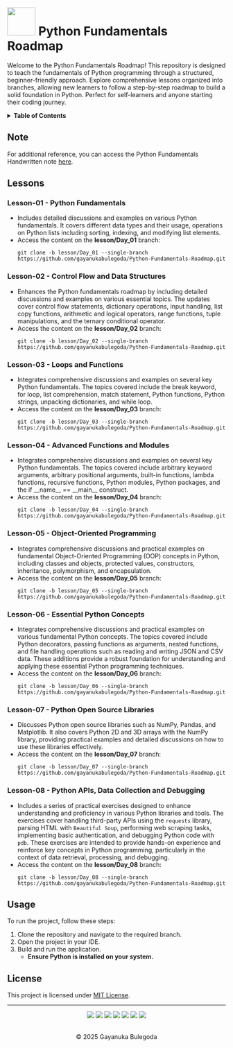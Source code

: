 # <img src="https://media.giphy.com/media/LMt9638dO8dftAjtco/giphy.gif" width="65px"> Python Fundamentals Roadmap

<p>
  Welcome to the Python Fundamentals Roadmap! 
  This repository is designed to teach the fundamentals of Python programming through a structured, beginner-friendly approach. Explore comprehensive lessons organized into branches, allowing new learners to follow a step-by-step roadmap to build a solid foundation in Python. Perfect for self-learners and anyone starting their coding journey.
</p>

<!-- TABLE OF CONTENTS -->
<details>
  <summary><strong>Table of Contents</strong></summary>
  <ol>
    <li><a href="#python-fundamentals-roadmap">Python Fundamentals Roadmap</a></li>
    <li><a href="#note">Note</a></li>
    <li>
      <a href="#lessons">Lessons</a>
      <ul>
        <li><a href="#lesson-01---python-fundamentals">Lesson-01 - Python Fundamentals</a></li>
        <li><a href="#lesson-02---control-flow-and-data-structures">Lesson-02 - Control Flow and Data Structures</a></li>
        <li><a href="#lesson-03---loops-and-functions">Lesson-03 - Loops and Functions</a></li>
        <li><a href="#lesson-04---advanced-functions-and-modules">Lesson-04 - Advanced Functions and Modules</a></li>
        <li><a href="#lesson-05---object-oriented-programming">Lesson-05 - Object-Oriented Programming</a></li>
        <li><a href="#lesson-06---essential-python-concepts">Lesson-06 - Essential Python Concepts</a></li>
        <li><a href="#lesson-07---python-open-source-libraries">Lesson-07 - Python Open Source Libraries</a></li>
        <li><a href="#lesson-08---python-apis-data-collection-and-debugging">Lesson-08 - Python APIs, Data Collection and Debugging</a></li>
      </ul>
    </li>
    <li><a href="#usage">Usage</a></li>
    <li><a href="#license">License</a></li>
  </ol>
</details>

## Note

For additional reference, you can access the Python Fundamentals Handwritten note [here](https://drive.google.com/file/d/1aOfJk5J8Kr865F25PVuRvPde5ilw42vG/view?usp=sharing).

## Lessons

### Lesson-01 - Python Fundamentals

<ul>
  <li>Includes detailed discussions and examples on various Python fundamentals. It covers different data types and their usage, operations on Python lists including sorting, indexing, and modifying list elements.</li>
  <li>Access the content on the <strong>lesson/Day_01</strong> branch:</li>
  <pre><code>git clone -b lesson/Day_01 --single-branch https://github.com/gayanukabulegoda/Python-Fundamentals-Roadmap.git</code></pre>
</ul>

### Lesson-02 - Control Flow and Data Structures

<ul>
  <li>Enhances the Python fundamentals roadmap by including detailed discussions and examples on various essential topics. The updates cover control flow statements, dictionary operations, input handling, list copy functions, arithmetic and logical operators, range functions, tuple manipulations, and the ternary conditional operator.</li>
  <li>Access the content on the <strong>lesson/Day_02</strong> branch:</li>
  <pre><code>git clone -b lesson/Day_02 --single-branch https://github.com/gayanukabulegoda/Python-Fundamentals-Roadmap.git</code></pre>
</ul>

### Lesson-03 - Loops and Functions

<ul>
  <li>Integrates comprehensive discussions and examples on several key Python fundamentals. The topics covered include the break keyword, for loop, list comprehension, match statement, Python functions, Python strings, unpacking dictionaries, and while loop.</li>
  <li>Access the content on the <strong>lesson/Day_03</strong> branch:</li>
  <pre><code>git clone -b lesson/Day_03 --single-branch https://github.com/gayanukabulegoda/Python-Fundamentals-Roadmap.git</code></pre>
</ul>

### Lesson-04 - Advanced Functions and Modules

<ul>
  <li>Integrates comprehensive discussions and examples on several key Python fundamentals. The topics covered include arbitrary keyword arguments, arbitrary positional arguments, built-in functions, lambda functions, recursive functions, Python modules, Python packages, and the if __name__ == __main__ construct.</li>
  <li>Access the content on the <strong>lesson/Day_04</strong> branch:</li>
  <pre><code>git clone -b lesson/Day_04 --single-branch https://github.com/gayanukabulegoda/Python-Fundamentals-Roadmap.git</code></pre>
</ul>

### Lesson-05 - Object-Oriented Programming

<ul>
  <li>Integrates comprehensive discussions and practical examples on fundamental Object-Oriented Programming (OOP) concepts in Python, including classes and objects, protected values, constructors, inheritance, polymorphism, and encapsulation.</li>
  <li>Access the content on the <strong>lesson/Day_05</strong> branch:</li>
  <pre><code>git clone -b lesson/Day_05 --single-branch https://github.com/gayanukabulegoda/Python-Fundamentals-Roadmap.git</code></pre>
</ul>

### Lesson-06 - Essential Python Concepts

<ul>
  <li>Integrates comprehensive discussions and practical examples on various fundamental Python concepts. The topics covered include Python decorators, passing functions as arguments, nested functions, and file handling operations such as reading and writing JSON and CSV data. These additions provide a robust foundation for understanding and applying these essential Python programming techniques.</li>
  <li>Access the content on the <strong>lesson/Day_06</strong> branch:</li>
  <pre><code>git clone -b lesson/Day_06 --single-branch https://github.com/gayanukabulegoda/Python-Fundamentals-Roadmap.git</code></pre>
</ul>

### Lesson-07 - Python Open Source Libraries

<ul>
  <li>Discusses Python open source libraries such as NumPy, Pandas, and Matplotlib. It also covers Python 2D and 3D arrays with the NumPy library, providing practical examples and detailed discussions on how to use these libraries effectively.</li>
  <li>Access the content on the <strong>lesson/Day_07</strong> branch:</li>
  <pre><code>git clone -b lesson/Day_07 --single-branch https://github.com/gayanukabulegoda/Python-Fundamentals-Roadmap.git</code></pre>
</ul>

### Lesson-08 - Python APIs, Data Collection and Debugging

<ul>
  <li>Includes a series of practical exercises designed to enhance understanding and proficiency in various Python libraries and tools. The exercises cover handling third-party APIs using the <code>requests</code> library, parsing HTML with <code>Beautiful Soup</code>, performing web scraping tasks, implementing basic authentication, and debugging Python code with <code>pdb</code>. These exercises are intended to provide hands-on experience and reinforce key concepts in Python programming, particularly in the context of data retrieval, processing, and debugging.</li>
  <li>Access the content on the <strong>lesson/Day_08</strong> branch:</li>
  <pre><code>git clone -b lesson/Day_08 --single-branch https://github.com/gayanukabulegoda/Python-Fundamentals-Roadmap.git</code></pre>
</ul>

## Usage

To run the project, follow these steps:

1. Clone the repository and navigate to the required branch.
2. Open the project in your IDE.
3. Build and run the application.
   - **Ensure Python is installed on your system.**

## License

This project is licensed under [MIT License](LICENSE).

---

<div align="center">
<a href="https://github.com/gayanukabulegoda" target="_blank"><img src="https://img.shields.io/badge/GitHub-100000?style=for-the-badge&logo=github&logoColor=white"></a>
<a href="https://git-scm.com/" target="_blank"><img src="https://img.shields.io/badge/Git-100000?style=for-the-badge&logo=git&logoColor=white"></a>
<a href="https://www.python.org/" target="_blank"><img src="https://img.shields.io/badge/Python-100000?style=for-the-badge&logo=python&logoColor=white"></a>
<a href="https://jupyter.org/" target="_blank"><img src="https://img.shields.io/badge/Jupyter-100000?style=for-the-badge&logo=jupyter&logoColor=white"></a>
<a href="https://numpy.org/" target="_blank"><img src="https://img.shields.io/badge/NumPy-100000?style=for-the-badge&logo=numpy&logoColor=white"></a>
<a href="https://pandas.pydata.org/" target="_blank"><img src="https://img.shields.io/badge/Pandas-100000?style=for-the-badge&logo=pandas&logoColor=white"></a>
<a href="https://matplotlib.org/" target="_blank"><img src="https://img.shields.io/badge/Matplotlib-100000?style=for-the-badge&logo=matplotlib&logoColor=white"></a>
</div> <br>
<p align="center">
  &copy; 2025 Gayanuka Bulegoda 
</p>
